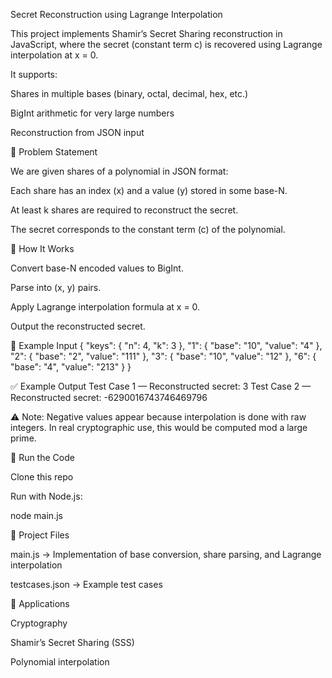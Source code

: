 Secret Reconstruction using Lagrange Interpolation

This project implements Shamir’s Secret Sharing reconstruction in JavaScript, where the secret (constant term c) is recovered using Lagrange interpolation at x = 0.

It supports:

Shares in multiple bases (binary, octal, decimal, hex, etc.)

BigInt arithmetic for very large numbers

Reconstruction from JSON input

📌 Problem Statement

We are given shares of a polynomial in JSON format:

Each share has an index (x) and a value (y) stored in some base-N.

At least k shares are required to reconstruct the secret.

The secret corresponds to the constant term (c) of the polynomial.

🧮 How It Works

Convert base-N encoded values to BigInt.

Parse into (x, y) pairs.

Apply Lagrange interpolation formula at x = 0.

Output the reconstructed secret.

📝 Example Input
{
  "keys": { "n": 4, "k": 3 },
  "1": { "base": "10", "value": "4" },
  "2": { "base": "2", "value": "111" },
  "3": { "base": "10", "value": "12" },
  "6": { "base": "4", "value": "213" }
}

✅ Example Output
Test Case 1 — Reconstructed secret: 3
Test Case 2 — Reconstructed secret: -6290016743746469796


⚠️ Note: Negative values appear because interpolation is done with raw integers. In real cryptographic use, this would be computed mod a large prime.

🚀 Run the Code

Clone this repo

Run with Node.js:

node main.js

📂 Project Files

main.js → Implementation of base conversion, share parsing, and Lagrange interpolation

testcases.json → Example test cases

🎯 Applications

Cryptography

Shamir’s Secret Sharing (SSS)

Polynomial interpolation
